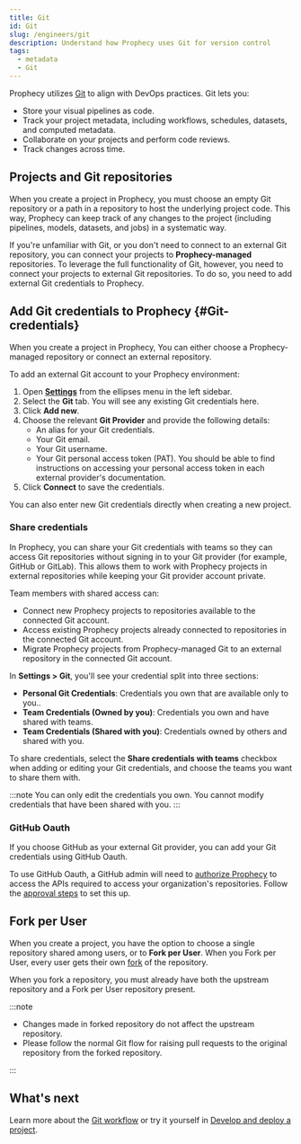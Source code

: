 ```yaml
---
title: Git
id: Git
slug: /engineers/git
description: Understand how Prophecy uses Git for version control
tags:
  - metadata
  - Git
---
```


Prophecy utilizes [Git](https://git-scm.com/book/en/v2/Getting-Started-About-Version-Control) to align with DevOps practices. Git lets you:

- Store your visual pipelines as code.
- Track your project metadata, including workflows, schedules, datasets, and computed metadata.
- Collaborate on your projects and perform code reviews.
- Track changes across time.

## Projects and Git repositories

When you create a project in Prophecy, you must choose an empty Git repository or a path in a repository to host the underlying project code. This way, Prophecy can keep track of any changes to the project (including pipelines, models, datasets, and jobs) in a systematic way.

If you're unfamiliar with Git, or you don't need to connect to an external Git repository, you can connect your projects to **Prophecy-managed** repositories. To leverage the full functionality of Git, however, you need to connect your projects to external Git repositories. To do so, you need to add external Git credentials to Prophecy.

## Add Git credentials to Prophecy {#Git-credentials}

When you create a project in Prophecy, You can either choose a Prophecy-managed repository or connect an external repository.

To add an external Git account to your Prophecy environment:

1. Open **[Settings](/settings)** from the ellipses menu in the left sidebar.
1. Select the **Git** tab. You will see any existing Git credentials here.
1. Click **Add new**.
1. Choose the relevant **Git Provider** and provide the following details:
   - An alias for your Git credentials.
   - Your Git email.
   - Your Git username.
   - Your Git personal access token (PAT). You should be able to find instructions on accessing your personal access token in each external provider's documentation.
1. Click **Connect** to save the credentials.

You can also enter new Git credentials directly when creating a new project.

### Share credentials

In Prophecy, you can share your Git credentials with teams so they can access Git repositories without signing in to your Git provider (for example, GitHub or GitLab). This allows them to work with Prophecy projects in external repositories while keeping your Git provider account private.

Team members with shared access can:

- Connect new Prophecy projects to repositories available to the connected Git account.
- Access existing Prophecy projects already connected to repositories in the connected Git account.
- Migrate Prophecy projects from Prophecy-managed Git to an external repository in the connected Git account.

In **Settings > Git**, you'll see your credential split into three sections:

- **Personal Git Credentials**: Credentials you own that are available only to you..
- **Team Credentials (Owned by you)**: Credentials you own and have shared with teams.
- **Team Credentials (Shared with you)**: Credentials owned by others and shared with you.

To share credentials, select the **Share credentials with teams** checkbox when adding or editing your Git credentials, and choose the teams you want to share them with.

:::note
You can only edit the credentials you own. You cannot modify credentials that have been shared with you.
:::

### GitHub Oauth

If you choose GitHub as your external Git provider, you can add your Git credentials using GitHub Oauth.

To use GitHub Oauth, a GitHub admin will need to [authorize Prophecy](https://docs.github.com/en/apps/oauth-apps/using-oauth-apps/authorizing-oauth-apps) to access the APIs required to access your organization's repositories. Follow the [approval steps](https://docs.github.com/en/organizations/managing-oauth-access-to-your-organizations-data/approving-oauth-apps-for-your-organization) to set this up.

## Fork per User

When you create a project, you have the option to choose a single repository shared among users, or to **Fork per User**. When you Fork per User, every user gets their own [fork](https://docs.github.com/en/pull-requests/collaborating-with-pull-requests/working-with-forks/fork-a-repo) of the repository.

When you fork a repository, you must already have both the upstream repository and a Fork per User repository present.

:::note

- Changes made in forked repository do not affect the upstream repository.
- Please follow the normal Git flow for raising pull requests to the original repository from the forked repository.

:::

## What's next

Learn more about the [Git workflow](/engineers/git-workflow) or try it yourself in [Develop and deploy a project](/engineers/deployment).
